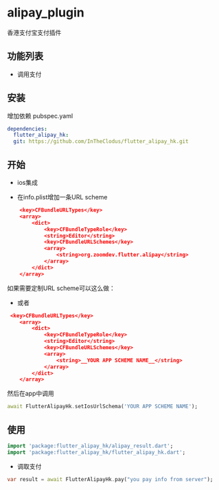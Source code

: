 ﻿# alipay_plugin
香港支付宝支付插件

## 功能列表

* 调用支付


## 安装

增加依赖 pubspec.yaml
```yaml
dependencies:
  flutter_alipay_hk: 
  git: https://github.com/InTheClodus/flutter_alipay_hk.git
```

## 开始

* ios集成



+ 在info.plist增加一条URL scheme

```cmake
    <key>CFBundleURLTypes</key>
    <array>
        <dict>
            <key>CFBundleTypeRole</key>
            <string>Editor</string>
            <key>CFBundleURLSchemes</key>
            <array>
                <string>org.zoomdev.flutter.alipay</string>
            </array>
        </dict>
    </array>
```
如果需要定制URL scheme可以这么做：

+ 或者

```cmake
 <key>CFBundleURLTypes</key>
    <array>
        <dict>
            <key>CFBundleTypeRole</key>
            <string>Editor</string>
            <key>CFBundleURLSchemes</key>
            <array>
                <string>__YOUR APP SCHEME NAME__</string>
            </array>
        </dict>
    </array>
```

然后在app中调用

```dart
await FlutterAlipayHk.setIosUrlSchema('YOUR APP SCHEME NAME');
```



## 使用
```dart
import 'package:flutter_alipay_hk/alipay_result.dart';
import 'package:flutter_alipay_hk/flutter_alipay_hk.dart';
```


* 调取支付

```dart
var result = await FlutterAlipayHk.pay("you pay info from server");
```


